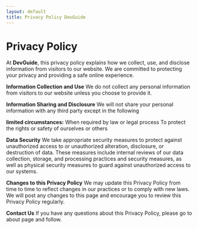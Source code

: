 ```yaml
---
layout: default
title: Privacy Policy DevGuide
---
```


<h1 class="pageTitle">Privacy Policy</h1>

At **DevGuide**, this privacy policy explains how we collect, use, and disclose information from visitors to our website. We are committed to protecting your privacy and providing a safe online experience.

<b>Information Collection and Use</b>
We do not collect any personal information from visitors to our website unless you choose to provide it.

<b>Information Sharing and Disclosure</b>
We will not share your personal information with any third party except in the following

<b>limited circumstances:</b>
When required by law or legal process To protect the rights or safety of ourselves or others

<b>Data Security</b>
We take appropriate security measures to protect against unauthorized access to or unauthorized alteration, disclosure, or destruction of data. These measures include internal reviews of our data collection, storage, and processing practices and security measures, as well as physical security measures to guard against unauthorized access to our systems.

<b>Changes to this Privacy Policy</b>
We may update this Privacy Policy from time to time to reflect changes in our practices or to comply with new laws. We will post any changes to this page and encourage you to review this Privacy Policy regularly.

<b>Contact Us</b>
If you have any questions about this Privacy Policy, please go to about page and follow.
